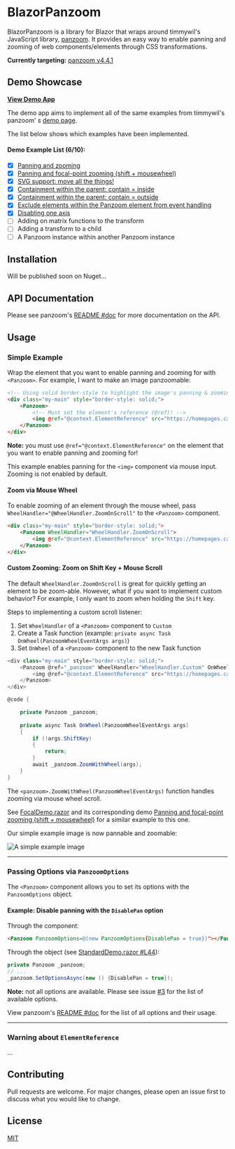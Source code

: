 # BlazorPanzoom

BlazorPanzoom is a library for Blazor that wraps around timmywil's JavaScript
library, [panzoom](https://github.com/timmywil/panzoom). It provides an easy way to enable panning and zooming of web
components/elements through CSS transformations.

**Currently targeting:** [panzoom v4.4.1](https://github.com/timmywil/panzoom/releases/tag/4.4.1)

## Demo Showcase
**[View Demo App](https://shaigem.github.io/BlazorPanzoom/)**

The demo app aims to implement all of the same examples from timmywil's panzoom'
s [demo page](https://timmywil.com/panzoom/demo/).

The list below shows which examples have been implemented.

#### Demo Example List (6/10):

- [x] [Panning and zooming](https://shaigem.github.io/BlazorPanzoom/)
- [x] [Panning and focal-point zooming (shift + mousewheel)]
- [x] [SVG support: move all the things!](https://shaigem.github.io/BlazorPanzoom/svg)
- [x] [Containment within the parent: contain = inside](https://shaigem.github.io/BlazorPanzoom/inside)
- [x] [Containment within the parent: contain = outside](https://shaigem.github.io/BlazorPanzoom/outside)
- [x] [Exclude elements within the Panzoom element from event handling](https://shaigem.github.io/BlazorPanzoom/exclude)
- [x] [Disabling one axis](https://shaigem.github.io/BlazorPanzoom/oneaxis)
- [ ] Adding on matrix functions to the transform
- [ ] Adding a transform to a child
- [ ] A Panzoom instance within another Panzoom instance

## Installation

Will be published soon on Nuget...

## API Documentation

Please see panzoom's [README #doc] for more documentation on the API.

## Usage

### Simple Example

Wrap the element that you want to enable panning and zooming for with `<Panzoom>`. For example, I want
to make an image panzoomable:

```html
<!-- Using solid border-style to highlight the image's panning & zooming boundary -->
<div class="my-main" style="border-style: solid;">
    <Panzoom>
        <!-- Must set the element's reference (@ref)! -->
        <img @ref="@context.ElementReference" src="https://homepages.cae.wisc.edu/~ece533/images/pool.png" alt="image"/>
    </Panzoom>
</div>
```
**Note:** you must use `@ref="@context.ElementReference"` on the element that you want to enable panning and zooming
for!

This example enables panning for the `<img>` component via mouse input. Zooming is not enabled by default.

#### Zoom via Mouse Wheel

To enable zooming of an element through the mouse wheel, pass `WheelHandler="@WheelHandler.ZoomOnScroll"` to
the `<Panzoom>`
component.

```html
<div class="my-main" style="border-style: solid;">
    <Panzoom WheelHandler="WheelHandler.ZoomOnScroll">
        <img @ref="@context.ElementReference" src="https://homepages.cae.wisc.edu/~ece533/images/pool.png" alt="image"/>
    </Panzoom>
</div>
```
#### Custom Zooming: Zoom on Shift Key + Mouse Scroll

The default `WheelHandler.ZoomOnScroll` is great for quickly getting an element to be zoom-able. However, what if you
want to implement custom behavior? For example, I only want to zoom when holding the `Shift` key.

Steps to implementing a custom scroll listener:
1. Set `WheelHandler` of a `<Panzoom>` component to `Custom` 
2. Create a Task function (example: `private async Task OnWheel(PanzoomWheelEventArgs args)`)
3. Set `OnWheel` of a `<Panzoom>` component to the new Task function

```c#
<div class="my-main" style="border-style: solid;">
    <Panzoom @ref="_panzoom" WheelHandler="WheelHandler.Custom" OnWheel="@OnWheel">
        <img @ref="@context.ElementReference" src="https://homepages.cae.wisc.edu/~ece533/images/pool.png" alt="image"/>
    </Panzoom>
</div>

@code {

    private Panzoom _panzoom;
        
    private async Task OnWheel(PanzoomWheelEventArgs args)
    {
        if (!args.ShiftKey)
        {
            return;
        }
        await _panzoom.ZoomWithWheel(args);
    }
}
```
The `<panzoom>.ZoomWithWheel(PanzoomWheelEventArgs)` function handles zooming via mouse wheel scroll.

See [FocalDemo.razor] and its corresponding demo [Panning and focal-point zooming (shift + mousewheel)] for a similar example to this one.

Our simple example image is now pannable and zoomable:

![A simple example image](https://github.com/shaigem/BlazorPanzoom/blob/f653196e926a8d661bb3a2507e331353c25028b2/docs/example_simple.png)
* * *
### Passing Options via `PanzoomOptions`

The `<Panzoom>` component allows you to set its options with the `PanzoomOptions` object.

#### Example: Disable panning with the `DisablePan` option

Through the component:
```html
<Panzoom PanzoomOptions=@(new PanzoomOptions{DisablePan = true})"></Panzoom>
```

Through the object (see [StandardDemo.razor #L44]):
```c#
private Panzoom _panzoom;
// ...
_panzoom.SetOptionsAsync(new () {DisablePan = true});
```

**Note:** not all options are available. 
Please see issue [#3](https://github.com/shaigem/BlazorPanzoom/issues/3#issue-941365085) for the list of available options.

View panzoom's [README #doc] for the list of all options and their usage.
* * *
### Warning about `ElementReference`

...

## Contributing

Pull requests are welcome. For major changes, please open an issue first to discuss what you would like to change.

## License

[MIT](https://choosealicense.com/licenses/mit/)

[README #doc]: https://github.com/timmywil/panzoom/blob/39524b1ec721e5f7cabcabc4d7e467968dffe778/README.md#documentation
[Panning and focal-point zooming (shift + mousewheel)]: https://shaigem.github.io/BlazorPanzoom/focal/
[FocalDemo.razor]: https://github.com/shaigem/BlazorPanzoom/blob/49e7f72bb4fe3bc247dc80117858232ceef82b4e/src/BlazorPanzoom.Demo/Pages/Demos/FocalDemo.razor
[StandardDemo.razor #L44]: https://github.com/shaigem/BlazorPanzoom/blob/e687aa1b4670e962e0c5efed98f32292506cd624/src/BlazorPanzoom.Demo/Pages/Demos/StandardDemo.razor#L44